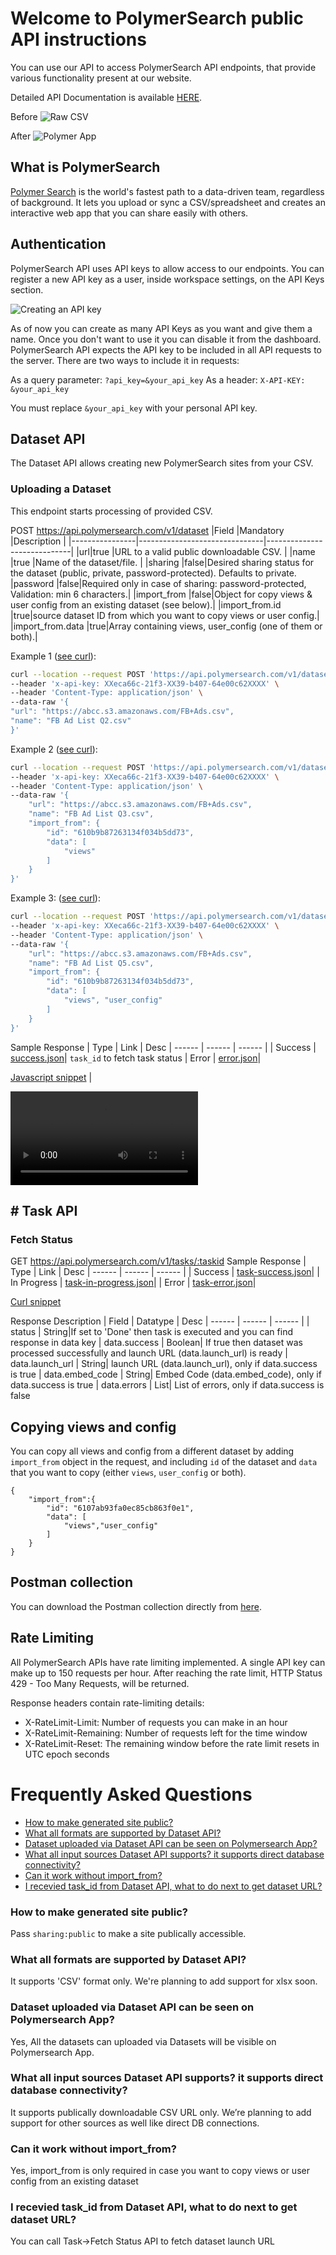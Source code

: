 


# Welcome to PolymerSearch public API instructions

You can use our API to access PolymerSearch API endpoints, that provide various functionality present at our website.

Detailed API Documentation is available [HERE](https://apidocs.polymersearch.com/).

Before
![Raw CSV](https://github.com/PolymerSearch/api-instructions/blob/master/assets/raw_csv.png?raw=true)

After
![Polymer App](https://github.com/PolymerSearch/api-instructions/blob/master/assets/polymer_app.png?raw=true)

## What is PolymerSearch

[Polymer Search](https://polymersearch.com) is the world's fastest path to a data-driven team, regardless of background. It lets you upload or sync a CSV/spreadsheet and creates an interactive web app that you can share easily with others.


## Authentication

PolymerSearch API uses API keys to allow access to our endpoints. You can register a new API key as a user, inside workspace settings, on the API Keys section.

![Creating an API key](https://github.com/PolymerSearch/api-instructions/blob/master/assets/api_key_management.png?raw=true)

As of now you can create as many API Keys as you want and give them a name. Once you don't want to use it you can disable it from the dashboard. PolymerSearch API expects the API key to be included in all API requests to the server. There are two ways to include it in requests:

As a query parameter:  `?api_key=&your_api_key`
As a header:  `X-API-KEY: &your_api_key`

You must replace `&your_api_key` with your personal API key.

## Dataset API

The Dataset API allows creating new PolymerSearch sites from your CSV.

### Uploading a Dataset

This endpoint starts processing of provided CSV.

POST https://api.polymersearch.com/v1/dataset
|Field                |Mandatory                          |Description                         |
|----------------|-------------------------------|-----------------------------|
|url|true           |URL to a valid public downloadable CSV.            |
|name          |true           |Name of the dataset/file.            |
|sharing          |false|Desired sharing status for the dataset (public, private, password-protected). Defaults to private.
|password          |false|Required only in case of sharing: password-protected, Validation: min 6 characters.|
|import_from          |false|Object for copy views & user config from an existing dataset (see below).|
|import_from.id           |true|source dataset ID from which you want to copy views or user config.|
|import_from.data           |true|Array containing views, user_config (one of them or both).|

Example 1 ([see curl](dataset_curl_sample_ex1.sh)): 
```sh
curl --location --request POST 'https://api.polymersearch.com/v1/dataset' \
--header 'x-api-key: XXeca66c-21f3-XX39-b407-64e00c62XXXX' \
--header 'Content-Type: application/json' \
--data-raw '{
"url": "https://abcc.s3.amazonaws.com/FB+Ads.csv",
"name": "FB Ad List Q2.csv"
}'
```
Example 2 ([see curl](dataset_curl_sample_ex2.sh)): 
```sh
curl --location --request POST 'https://api.polymersearch.com/v1/dataset' \
--header 'x-api-key: XXeca66c-21f3-XX39-b407-64e00c62XXXX' \
--header 'Content-Type: application/json' \
--data-raw '{
    "url": "https://abcc.s3.amazonaws.com/FB+Ads.csv",
    "name": "FB Ad List Q3.csv",
    "import_from": {
        "id": "610b9b87263134f034b5dd73",
        "data": [
            "views"
        ]
    }
}'
```

Example 3: ([see curl](dataset_curl_sample_ex3.sh)): 
```sh
curl --location --request POST 'https://api.polymersearch.com/v1/dataset' \
--header 'x-api-key: XXeca66c-21f3-XX39-b407-64e00c62XXXX' \
--header 'Content-Type: application/json' \
--data-raw '{
    "url": "https://abcc.s3.amazonaws.com/FB+Ads.csv",
    "name": "FB Ad List Q5.csv",
    "import_from": {
        "id": "610b9b87263134f034b5dd73",
        "data": [
            "views", "user_config"
        ]
    }
}'
```

Sample Response
| Type | Link | Desc
| ------ | ------ | ------ | 
| Success | [success.json](response/success.json)| `task_id` to fetch task status
| Error | [error.json](response/error.json)|

[Javascript snippet](javascript.js) |

![API Invocation via curl](https://user-images.githubusercontent.com/5403700/126966334-0d409a7d-970b-4fe0-bbdb-18f8f2f77d69.mp4)

## # Task API
### Fetch Status
GET https://api.polymersearch.com/v1/tasks/:taskid
Sample Response
| Type | Link | Desc
| ------ | ------ | ------ | 
| Success | [task-success.json](response/task-success.json)|
| In Progress | [task-in-progress.json](response/task-in-progress.json)|
| Error | [task-error.json](response/task-error.json)|

[Curl snippet](task_curl_sample.sh)

Response Description
| Field | Datatype | Desc
| ------ | ------ | ------ | 
| status | String|If set to 'Done' then task is executed and you can find response in data key
| data.success | Boolean| If true then dataset was processed successfully and launch URL (data.launch_url) is ready
| data.launch_url | String| launch URL (data.launch_url), only if data.success is true
| data.embed_code | String| Embed Code (data.embed_code), only if data.success is true
| data.errors | List| List of errors, only if data.success is false


## Copying views and config

You can copy all views and config from a different dataset by adding `import_from` object in the request, and including `id` of the dataset and `data` that you want to copy (either `views`, `user_config` or both).

```
{
    "import_from":{
        "id": "6107ab93fa0ec85cb863f0e1",
        "data": [
            "views","user_config"
        ]
    }
}
```

## Postman collection

You can download the Postman collection directly from [here](PolymerSearch-postman.json).


## Rate Limiting
All PolymerSearch APIs have rate limiting implemented. A single API key can make up to 150 requests per hour. After reaching the rate limit, HTTP Status 429 - Too Many Requests, will be returned.

Response headers contain rate-limiting details:

-   X-RateLimit-Limit: Number of requests you can make in an hour
-   X-RateLimit-Remaining: Number of requests left for the time window
-   X-RateLimit-Reset: The remaining window before the rate limit resets in UTC epoch seconds

# Frequently Asked Questions
- [How to make generated site public?](#how-to-make-generated-site-public)
- [What all formats are supported by Dataset API?](#what-all-formats-are-supported-by-dataset-api)
- [Dataset uploaded via Dataset API can be seen on Polymersearch App?](#dataset-uploaded-via-dataset-api-can-be-seen-on-polymersearch-app)
- [What all input sources Dataset API supports? it supports direct database connectivity?](#what-all-input-sources-dataset-api-supports-it-supports-direct-database-connectivity)
- [Can it work without import_from?](#can-it-work-without-import_from)
- [I recevied task_id from Dataset API, what to do next to get dataset URL?](#i-recevied-task_id-from-dataset-api-what-to-do-next-to-get-dataset-url)

### How to make generated site public?
Pass `sharing:public` to make a site publically accessible.

### What all formats are supported by Dataset API?
It supports 'CSV' format only. We're planning to add support for xlsx soon.

### Dataset uploaded via Dataset API can be seen on Polymersearch App?
Yes, All the datasets can uploaded via Datasets will be visible on Polymersearch App.

### What all input sources Dataset API supports? it supports direct database connectivity?
It supports publically downloadable CSV URL only. We’re planning to add support for other sources as well like direct DB connections.

### Can it work without import_from?
Yes, import_from is only required in case you want to copy views or user config from an existing dataset

### I recevied task_id from Dataset API, what to do next to get dataset URL?
You can call Task->Fetch Status API to fetch dataset launch URL